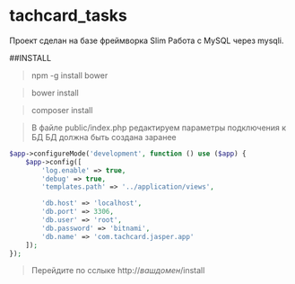 tachcard_tasks
==============
Проект сделан на базе фреймворка Slim
Работа с MySQL через mysqli.


##INSTALL

> npm -g install bower

> bower install

> composer install

> В файле public/index.php редактируем параметры подключения к БД
БД должна быть создана заранее

```php
$app->configureMode('development', function () use ($app) {
    $app->config([
        'log.enable' => true,
        'debug' => true,
        'templates.path' => '../application/views',

        'db.host' => 'localhost',
        'db.port' => 3306,
        'db.user' => 'root',
        'db.password' => 'bitnami',
        'db.name' => 'com.tachcard.jasper.app'
    ]);
});
```

> Перейдите по сслыке http://$ваш домен$/install